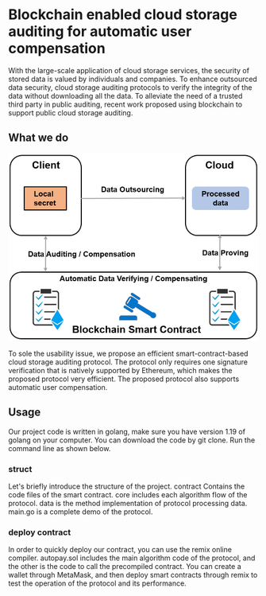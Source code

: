 # Blockchain enabled cloud storage auditing for automatic user compensation

With the large-scale application of cloud storage services, the security of stored data is valued by individuals and companies.
To enhance outsourced data security, cloud storage auditing protocols to verify the integrity of the data without downloading all the data.
To alleviate the need of a trusted third party in public auditing, recent work proposed using blockchain to support public cloud storage auditing.

## What we do
![model.png](model.png)

To sole the usability issue, we propose an efficient smart-contract-based cloud storage auditing protocol.
The protocol only requires one signature verification that is natively supported by Ethereum, which makes the proposed protocol very efficient.
The proposed protocol also supports automatic user compensation.

## Usage

Our project code is written in golang, make sure you have version 1.19 of golang on your computer. You can download the code by git clone. Run the command line as shown below.

### struct
Let's briefly introduce the structure of the project. 
contract Contains the code files of the smart contract. core includes each algorithm flow of the protocol. data is the method implementation of protocol processing data.
main.go is a complete demo of the protocol.

### deploy contract
In order to quickly deploy our contract, you can use the remix online compiler.
autopay.sol includes the main algorithm code of the protocol, and the other is the code to call the precompiled contract.
You can create a wallet through MetaMask, and then deploy smart contracts through remix to test the operation of the protocol and its performance.

